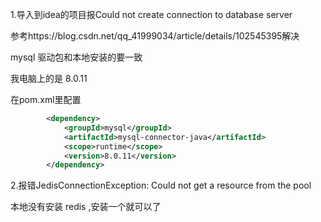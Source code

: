 1.导入到idea的项目报Could not create connection to database server

参考https://blog.csdn.net/qq_41999034/article/details/102545395解决

mysql 驱动包和本地安装的要一致

我电脑上的是 8.0.11

在pom.xml里配置

```xml
        <dependency>
            <groupId>mysql</groupId>
            <artifactId>mysql-connector-java</artifactId>
            <scope>runtime</scope>
            <version>8.0.11</version>
        </dependency>
```

2.报错JedisConnectionException: Could not get a resource from the pool

本地没有安装 redis ,安装一个就可以了

